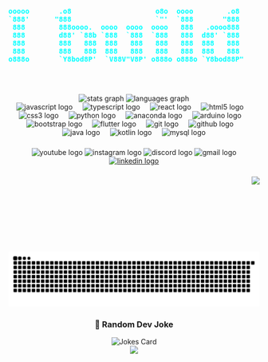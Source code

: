 <div align = "center">
<pre style="font-size: 14px; color: cyan; font-weight: bold;>                                                                                                                 
 @@@@@@    @@@@@@   @@@@@@@@@@   @@@  @@@   @@@@@@   @@@@@@@  @@@  @@@     @@@@@@@    @@@@@@   @@@  @@@  @@@       
@@@@@@@   @@@@@@@@  @@@@@@@@@@@  @@@@ @@@  @@@@@@@@  @@@@@@@  @@@  @@@     @@@@@@@@  @@@@@@@@  @@@  @@@  @@@       
!@@       @@!  @@@  @@! @@! @@!  @@!@!@@@  @@!  @@@    @@!    @@!  @@@     @@!  @@@  @@!  @@@  @@!  @@@  @@!       
!@!       !@!  @!@  !@! !@! !@!  !@!!@!@!  !@!  @!@    !@!    !@!  @!@     !@!  @!@  !@!  @!@  !@!  @!@  !@!       
!!@@!!    @!@  !@!  @!! !!@ @!@  @!@ !!@!  @!@!@!@!    @!!    @!@!@!@!     @!@@!@!   @!@!@!@!  @!@  !@!  @!!       
 !!@!!!   !@!  !!!  !@!   ! !@!  !@!  !!!  !!!@!!!!    !!!    !!!@!!!!     !!@!!!    !!!@!!!!  !@!  !!!  !!!       
     !:!  !!:  !!!  !!:     !!:  !!:  !!!  !!:  !!!    !!:    !!:  !!!     !!:       !!:  !!!  !!:  !!!  !!:       
    !:!   :!:  !:!  :!:     :!:  :!:  !:!  :!:  !:!    :!:    :!:  !:!     :!:       :!:  !:!  :!:  !:!   :!:      
:::: ::   ::::: ::  :::     ::    ::   ::  ::   :::     ::    ::   :::      ::       ::   :::  ::::: ::   :: ::::  
:: : :     : :  :    :      :    ::    :    :   : :     :      :   : :      :         :   : :   : :  :   : :: : :  
                                                                                                                   
</pre>


###

<pre style="font-size: 14px; color: cyan; font-weight: bold;>
ooooo       .o8                    o8o  oooo        .o8           .   oooo                                                   .o8       .o. 
`888'      "888                    `"'  `888       "888         .o8   `888                                                  "888       888 
 888        888oooo.  oooo  oooo  oooo   888   .oooo888       .o888oo  888 .oo.    .ooooo.       oooo oooo    ooo  .ooooo.   888oooo.  888 
 888        d88' `88b `888  `888  `888   888  d88' `888         888    888P"Y88b  d88' `88b       `88. `88.  .8'  d88' `88b  d88' `88b Y8P 
 888        888   888  888   888   888   888  888   888         888    888   888  888ooo888        `88..]88..8'   888ooo888  888   888 `8' 
 888        888   888  888   888   888   888  888   888         888 .  888   888  888    .o         `888'`888'    888    .o  888   888 .o. 
o888o       `Y8bod8P'  `V88V"V8P' o888o o888o `Y8bod88P"        "888" o888o o888o `Y8bod8P'          `8'  `8'     `Y8bod8P'  `Y8bod8P' Y8P 
                                                                                                                                           
                                                                                                                                           
                                                                                                                                           
</pre>
</div>
<div align="center">
  <img src="https://github-readme-stats.vercel.app/api?username=The-NitroZeus&hide_title=false&hide_rank=false&show_icons=true&include_all_commits=true&count_private=true&disable_animations=false&theme=dracula&locale=en&hide_border=false&order=1" height="150" alt="stats graph"  />
  <img src="https://github-readme-stats.vercel.app/api/top-langs?username=The-NitroZeus&locale=en&hide_title=false&layout=compact&card_width=320&langs_count=5&theme=dracula&hide_border=false&order=2" height="150" alt="languages graph"  />
</div>


<div align="center">
  <img src="https://cdn.jsdelivr.net/gh/devicons/devicon/icons/javascript/javascript-original.svg" height="30" alt="javascript logo"  />
  <img width="12" />
  <img src="https://cdn.jsdelivr.net/gh/devicons/devicon/icons/typescript/typescript-original.svg" height="30" alt="typescript logo"  />
  <img width="12" />
  <img src="https://cdn.jsdelivr.net/gh/devicons/devicon/icons/react/react-original.svg" height="30" alt="react logo"  />
  <img width="12" />
  <img src="https://cdn.jsdelivr.net/gh/devicons/devicon/icons/html5/html5-original.svg" height="30" alt="html5 logo"  />
  <img width="12" />
  <img src="https://cdn.jsdelivr.net/gh/devicons/devicon/icons/css3/css3-original.svg" height="30" alt="css3 logo"  />
  <img width="12" />
  <img src="https://cdn.jsdelivr.net/gh/devicons/devicon/icons/python/python-original.svg" height="30" alt="python logo"  />
  <img width="12" />
  <img src="https://cdn.jsdelivr.net/gh/devicons/devicon/icons/anaconda/anaconda-original.svg" height="30" alt="anaconda logo"  />
  <img width="12" />
  <img src="https://cdn.jsdelivr.net/gh/devicons/devicon/icons/arduino/arduino-original.svg" height="30" alt="arduino logo"  />
  <img width="12" />
  <img src="https://cdn.jsdelivr.net/gh/devicons/devicon/icons/bootstrap/bootstrap-original.svg" height="30" alt="bootstrap logo"  />
  <img width="12" />
  <img src="https://cdn.jsdelivr.net/gh/devicons/devicon/icons/flutter/flutter-original.svg" height="30" alt="flutter logo"  />
  <img width="12" />
  <img src="https://cdn.jsdelivr.net/gh/devicons/devicon/icons/git/git-original.svg" height="30" alt="git logo"  />
  <img width="12" />
  <img src="https://cdn.jsdelivr.net/gh/devicons/devicon/icons/github/github-original.svg" height="30" alt="github logo"  />
  <img width="12" />
  <img src="https://cdn.jsdelivr.net/gh/devicons/devicon/icons/java/java-original.svg" height="30" alt="java logo"  />
  <img width="12" />
  <img src="https://cdn.jsdelivr.net/gh/devicons/devicon/icons/kotlin/kotlin-original.svg" height="30" alt="kotlin logo"  />
  <img width="12" />
  <img src="https://cdn.jsdelivr.net/gh/devicons/devicon/icons/mysql/mysql-original.svg" height="30" alt="mysql logo"  />
</div>

###

<div align="center">
  <img src="https://img.shields.io/static/v1?message=Youtube&logo=youtube&label=&color=FF0000&logoColor=white&labelColor=&style=for-the-badge" height="35" alt="youtube logo"  />
  <img src="https://img.shields.io/static/v1?message=Instagram&logo=instagram&label=&color=E4405F&logoColor=white&labelColor=&style=for-the-badge" height="35" alt="instagram logo"  />
  <img src="https://img.shields.io/static/v1?message=Discord&logo=discord&label=&color=7289DA&logoColor=white&labelColor=&style=for-the-badge" height="35" alt="discord logo"  />
  <img src="https://img.shields.io/static/v1?message=Gmail&logo=gmail&label=&color=D14836&logoColor=white&labelColor=&style=for-the-badge" height="35" alt="gmail logo"  />
  <a href="https://www.linkedin.com/in/somnath-paul01">
    <img src="https://img.shields.io/static/v1?message=LinkedIn&logo=linkedin&label=&color=0077B5&logoColor=white&labelColor=&style=for-the-badge" height="35" alt="linkedin logo"  />
  </a>
</div>

###

<img align="right" height="150" src="https://media.giphy.com/media/3o7aCTfyhYawdOXcFW/giphy.gif?cid=790b7611zzwu2fe8wyuxv75f48y6db1dcy2qm3kri3h0ex1f&ep=v1_gifs_search&rid=giphy.gif&ct=g"  />

###  

<br clear="both">

<img src="https://raw.githubusercontent.com/The-NitroZeus/The-NitroZeus/output/snake.svg" alt="Snake animation" />

###
<div align="center">
  
  ### 🤣 Random Dev Joke  
  <img src="https://readme-jokes.vercel.app/api" alt="Jokes Card" />

</div>

<div align="center">
  <img src="https://profile-counter.glitch.me/The-NitroZeus/count.svg?"  />
</div>

###

